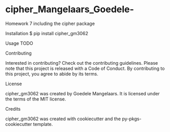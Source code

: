 # cipher_Mangelaars_Goedele-
Homework 7 including the cipher package

Installation
$ pip install cipher_gm3062

Usage
TODO

Contributing

Interested in contributing? Check out the contributing guidelines. Please note that this project is released with a Code of Conduct. By contributing to this project, you agree to abide by its terms.

License

cipher_gm3062 was created by Goedele Mangelaars. It is licensed under the terms of the MIT license.

Credits

cipher_gm3062 was created with cookiecutter and the py-pkgs-cookiecutter template.
